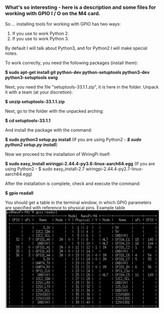 ### What's so interesting - here is a description and some files for working with GPIO I / O on the M4 card.

So ... installing tools for working with GPIO has two ways:
1. If you use to work Python 2.
2. If you use to work Python 3.

By default I will talk about Python3, and for Python2 I will make special notes.

To work correctly, you need the following packages (install them):

**$ sudo apt-get install git python-dev python-setuptools python3-dev python3-setuptools swig**

Next, you need the file "setuptools-33.1.1.zip", it is here in the folder. 
Unpack it with a team (at your discretion):

**$ unzip setuptools-33.1.1.zip**

Next, go to the folder with the unpacked arching:

**$ cd setuptools-33.1.1**

And install the package with the command:

**$ sudo python3 setup.py install**
(If you are using Python2 - ***$ sudo python2 setup.py install***)

Now we proceed to the installation of WiringPi itself:

**$ sudo easy_install wiringpi-2.44.4-py3.6-linux-aarch64.egg**
(If you are using Python2 - $ sudo easy_install-2.7 wiringpi-2.44.4-py2.7-linux-aarch64.egg)

After the installation is complete, check and execute the command:

**$ gpio readall**

You should get a table in the terminal window, in which GPIO parameters are specified with reference to physical pins.
Example table![alt text](https://github.com/Pavelectric/M4/blob/master/M4_Readall.png)
